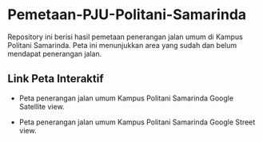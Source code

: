 # Pemetaan-PJU-Politani-Samarinda

Repository ini berisi hasil pemetaan penerangan jalan umum di Kampus Politani Samarinda. Peta ini menunjukkan area yang sudah dan belum mendapat penerangan jalan.

## Link Peta Interaktif

- Peta penerangan jalan umum Kampus Politani Samarinda Google Satellite view.

- Peta penerangan jalan umum Kampus Politani Samarinda Google Street view.